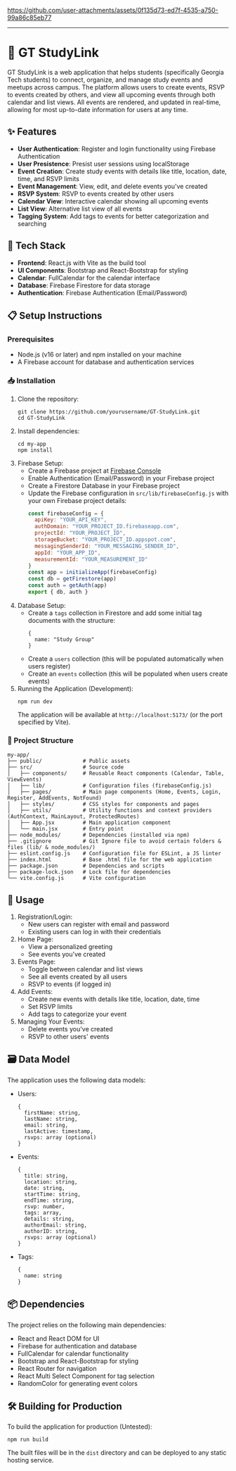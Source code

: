 https://github.com/user-attachments/assets/0f135d73-ed7f-4535-a750-99a86c85eb77

---

# 📖 GT StudyLink

GT StudyLink is a web application that helps students (specifically Georgia Tech students) to connect, organize, and manage study events and meetups across campus. The platform allows users to create events, RSVP to events created by others, and view all upcoming events through both calendar and list views. All events are rendered, and updated in real-time, allowing for most up-to-date information for users at any time.


## ✨ Features
- **User Authentication**: Register and login functionality using Firebase Authentication
- **User Presistence**: Presist user sessions using localStorage
- **Event Creation**: Create study events with details like title, location, date, time, and RSVP limits
- **Event Management**: View, edit, and delete events you've created
- **RSVP System**: RSVP to events created by other users
- **Calendar View**: Interactive calendar showing all upcoming events
- **List View**: Alternative list view of all events
- **Tagging System**: Add tags to events for better categorization and searching


## 🔧 Tech Stack
- **Frontend**: React.js with Vite as the build tool
- **UI Components**: Bootstrap and React-Bootstrap for styling
- **Calendar**: FullCalendar for the calendar interface
- **Database**: Firebase Firestore for data storage
- **Authentication**: Firebase Authentication (Email/Password)


## 📋 Setup Instructions
### Prerequisites
- Node.js (v16 or later) and npm installed on your machine
- A Firebase account for database and authentication services


### 📥 Installation
1. Clone the repository:
   ```
   git clone https://github.com/yourusername/GT-StudyLink.git
   cd GT-StudyLink
   ```
2. Install dependencies:
   ```
   cd my-app
   npm install
   ```
3. Firebase Setup:
   - Create a Firebase project at [Firebase Console](https://console.firebase.google.com/)
   - Enable Authentication (Email/Password) in your Firebase project
   - Create a Firestore Database in your Firebase project
   - Update the Firebase configuration in `src/lib/firebaseConfig.js` with your own Firebase project details:
     ```javascript
     const firebaseConfig = {
       apiKey: "YOUR_API_KEY",
       authDomain: "YOUR_PROJECT_ID.firebaseapp.com",
       projectId: "YOUR_PROJECT_ID",
       storageBucket: "YOUR_PROJECT_ID.appspot.com",
       messagingSenderId: "YOUR_MESSAGING_SENDER_ID",
       appId: "YOUR_APP_ID",
       measurementId: "YOUR_MEASUREMENT_ID"
     }
     const app = initializeApp(firebaseConfig)
     const db = getFirestore(app)
     const auth = getAuth(app)
     export { db, auth }
     ```
4. Database Setup:
   - Create a `tags` collection in Firestore and add some initial tag documents with the structure:
     ```
     {
       name: "Study Group"
     }
     ```
   - Create a `users` collection (this will be populated automatically when users register)
   - Create an `events` collection (this will be populated when users create events)
5. Running the Application (Development):
   ```
   npm run dev
   ```
   The application will be available at `http://localhost:5173/` (or the port specified by Vite).


### 📂 Project Structure
```
my-app/
├── public/             # Public assets
├── src/                # Source code
│   ├── components/     # Reusable React components (Calendar, Table, ViewEvents)
│   ├── lib/            # Configuration files (firebaseConfig.js)
│   ├── pages/          # Main page components (Home, Events, Login, Register, AddEvents, NotFound)
│   ├── styles/         # CSS styles for components and pages
│   ├── utils/          # Utility functions and context providers (AuthContext, MainLayout, ProtectedRoutes)
│   ├── App.jsx         # Main application component
│   └── main.jsx        # Entry point
├── node_modules/       # Dependencies (installed via npm)
├── .gitignore          # Git Ignore file to avoid certain folders & files (lib/ & node_modules/)
├── eslint.config.js    # Configuration file for ESLint, a JS linter
├── index.html          # Base .html file for the web application
├── package.json        # Dependencies and scripts
├── package-lock.json   # Lock file for dependencies
└── vite.config.js      # Vite configuration
```


## 🚀 Usage
1. Registration/Login:
   - New users can register with email and password
   - Existing users can log in with their credentials
2. Home Page:
   - View a personalized greeting
   - See events you've created
3. Events Page:
   - Toggle between calendar and list views
   - See all events created by all users
   - RSVP to events (if logged in)
4. Add Events:
   - Create new events with details like title, location, date, time
   - Set RSVP limits
   - Add tags to categorize your event
5. Managing Your Events:
   - Delete events you've created
   - RSVP to other users' events

## 🗃️ Data Model
The application uses the following data models:
- Users:
  ```
  {
    firstName: string,
    lastName: string,
    email: string,
    lastActive: timestamp,
    rsvps: array (optional)
  }
  ```

- Events:
  ```
  {
    title: string,
    location: string,
    date: string,
    startTime: string,
    endTime: string,
    rsvp: number,
    tags: array,
    details: string,
    authorEmail: string,
    authorID: string,
    rsvps: array (optional)
  }
  ```

- Tags:
  ```
  {
    name: string
  }
  ```


## 📦 Dependencies
The project relies on the following main dependencies:
- React and React DOM for UI
- Firebase for authentication and database
- FullCalendar for calendar functionality
- Bootstrap and React-Bootstrap for styling
- React Router for navigation
- React Multi Select Component for tag selection
- RandomColor for generating event colors


## 🛠️ Building for Production
To build the application for production (Untested):
```
npm run build
```

The built files will be in the `dist` directory and can be deployed to any static hosting service.
